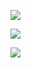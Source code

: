 ![](https://i.imgur.com/gDmu3oa.png)

![](https://i.imgur.com/fhwVIul.png)

![](https://i.imgur.com/N7dCsou.png)
